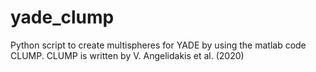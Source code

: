 # yade_clump

Python script to create multispheres for YADE by using the matlab code CLUMP. CLUMP is written by V. Angelidakis et al. (2020)
